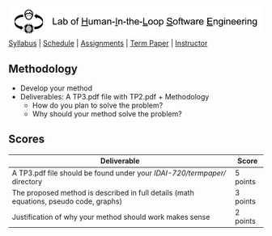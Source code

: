 [<img width=900 src="../img/title.png?raw=yes">](../README.md)   
[Syllabus](../README.md) |
[Schedule](../schedule.md) |
[Assignments](../assignments/README.md) |
[Term Paper](README.md) |
[Instructor](http://zhe-yu.github.io) 

## Methodology

 - Develop your method 
 - Deliverables: A TP3.pdf file with TP2.pdf + Methodology
   + How do you plan to solve the problem?
   + Why should your method solve the problem?


## Scores
 | Deliverable | Score |
 |------------|--------|
 | A TP3.pdf file should be found under your _IDAI-720/termpaper/_ directory | 5 points|
 | The proposed method is described in full details (math equations, pseudo code, graphs) | 3 points |
 | Justification of why your method should work makes sense | 2 points |
